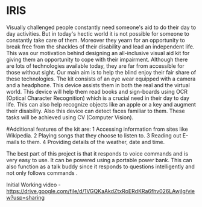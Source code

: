 # IRIS

Visually challenged people constantly need someone's aid to do their day to day activities. But in today's
hectic world it is not possible for someone to constantly take care of them. Moreover they yearn for an
opportunity to break free from the shackles of their disability and lead an independent life. This was our
motivation behind designing an all-inclusive visual aid kit for giving them an opportunity to cope with their
impairment. Although there are lots of technologies available today, they are far from accessible for
those without sight. Our main aim is to help the blind enjoy their fair share of these technologies.
The kit consists of an eye wear equipped with a camera and a headphone. This device assists them in
both the real and the virtual world. This device will help them read books and sign-boards using OCR
(Optical Character Recognition) which is a crucial need in their day to day life. This can also help
recognize objects like an apple or a key and augment their disability. Also this device can detect faces
familiar to them. These tasks will be achieved using CV (Computer Vision).

#Additional features of the kit are:
1 Accessing information from sites like Wikipedia.
2 Playing songs that they choose to listen to.
3 Reading out E-mails to them.
4 Providing details of the weather, date and time.

The best part of this project is that it responds to voice commands and is very easy to use. It can be
powered using a portable power bank. This can also function as a talk buddy since it responds to
questions intelligently and not only follows commands .

Initial Working video - https://drive.google.com/file/d/1VGQKaAkdZtxRoERdKRa6fhv026LAwjIg/view?usp=sharing
